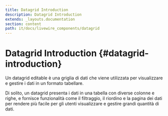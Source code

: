 ```yaml
---
title: Datagrid Introduction
description: Datagrid Introduction
extends: _layouts.documentation
section: content
path: it/docs/livewire_components/datagrid
---
```


# Datagrid Introduction {#datagrid-introduction}

Un datagrid editable è una griglia di dati che viene utilizzata per visualizzare e gestire i dati in un formato tabellare. 

Di solito, un datagrid presenta i dati in una tabella con diverse colonne e righe, e fornisce funzionalità come il filtraggio, il riordino e la pagina dei dati per rendere più facile per gli utenti visualizzare e gestire grandi quantità di dati.